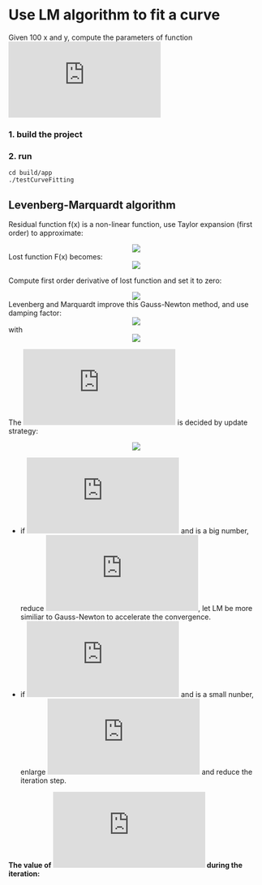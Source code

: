 # Use LM algorithm to fit a curve
Given 100 x and y, compute the parameters of function ![](https://latex.codecogs.com/gif.latex?y%20%3D%20exp%28ax%5E2&plus;bx&plus;c%29)
### 1. build the project
### 2. run 
`cd build/app`  
`./testCurveFitting`

## Levenberg-Marquardt algorithm
Residual function f(x) is a non-linear function, use Taylor expansion (first order) to approximate:  
<div align=center><img src=https://latex.codecogs.com/gif.latex?%5Cbold%7Bf%7D%20%28%5Cbold%7Bx%7D&plus;%5CDelta%20%5Cbold%7Bx%7D%29%20%5Capprox%20%5Cbold%7Bf%28x%29%7D%20&plus;%20%5Cbold%7BJ%7D%20%5CDelta%20%5Cbold%7Bx%7D></div>
Lost function F(x) becomes:
<div align=center><img src=https://latex.codecogs.com/gif.latex?F%28%5Cbold%7Bx%7D&plus;%20%5CDelta%20%5Cbold%7Bx%7D%29%20%3D%20%5Cfrac%7B1%7D%7B2%7D%20%7C%7C%5Cbold%7Bf%28x&plus;%5CDelta%20x%29%7D%7C%7C%5E2%20%3D%20F%28%5Cbold%7Bx%7D%29%20&plus;%20%5CDelta%20%5Cbold%7Bx%7D%20%5ET%20%5Cbold%7BJ%7D%5ET%5Cbold%7Bf%7D%20&plus;%20%5Cfrac%7B1%7D%7B2%7D%20%5CDelta%20%5Cbold%7Bx%7D%5ET%5Cbold%7BJ%7D%5ET%5Cbold%7BJ%7D%20%5CDelta%20%5Cbold%7Bx%7D></div>

Compute first order derivative of lost function and set it to zero:
<div align=center><img src=https://latex.codecogs.com/gif.latex?%5Cbold%7BJ%7D%5ET%20%5Cbold%7BJ%7D%20%5CDelta%20%5Cbold%7Bx%7D%20%3D%20-%5Cbold%7BJ%7D%5ET%5Cbold%7Bf%7D></div>
Levenberg and Marquardt improve this Gauss-Newton method, and use damping factor:  
<div align=center><img src=https://latex.codecogs.com/gif.latex?%28%5Cbold%7BJ%7D%5ET%20%5Cbold%7BJ%7D%20%5CDelta%20&plus;%20%5Cmu%20%5Cbold%7BI%7D%29%20%5Cbold%7Bx%7D%20%3D%20-%5Cbold%7BJ%7D%5ET%5Cbold%7Bf%7D></div>  with 
<div align=center><img src=https://latex.codecogs.com/gif.latex?%5Cmu%20%5Cge%200></div>

The ![](https://latex.codecogs.com/gif.latex?%5Cmu) is decided by update strategy:
<div align=center><img src=https://latex.codecogs.com/gif.latex?%5Crho%20%3D%20%5Cfrac%7BF%28%5Cbold%7Bx%7D%29%20-%20F%28%5Cbold%7Bx%7D%20&plus;%20%5CDelta%20%5Cbold%7Bx%7D%29%7D%7B%5Cfrac%7B1%7D%7B2%7D%20%5CDelta%20%5Cbold%7Bx%7D%5ET%28%5Cmu%20%5CDelta%20%5Cbold%7Bx%7D%20-%20%5Cbold%7BJ%7D%5ET%5Cbold%7Bf%7D%29%7D></div>

+ if ![](https://latex.codecogs.com/gif.latex?%5Crho%20%3E%200) and is a big number, reduce ![](https://latex.codecogs.com/gif.latex?%5Cmu), let LM be more similiar to Gauss-Newton to accelerate the convergence.
+ if ![](https://latex.codecogs.com/gif.latex?%5Crho%20%3C%200) and is a small nunber, enlarge ![](https://latex.codecogs.com/gif.latex?%5Cmu) and reduce the iteration step.  

**The value of ![](https://latex.codecogs.com/gif.latex?%5Cmu) during the iteration:**

